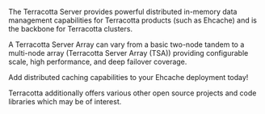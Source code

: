 The Terracotta Server provides powerful distributed in-memory data management capabilities for Terracotta products (such as Ehcache) and is the backbone for Terracotta clusters.

A Terracotta Server Array can vary from a basic two-node tandem to a multi-node array (Terracotta Server Array (TSA)) providing configurable scale, high performance, and deep failover coverage.

Add distributed caching capabilities to your Ehcache deployment today!

Terracotta additionally offers various other open source projects and code libraries which may be of interest.
